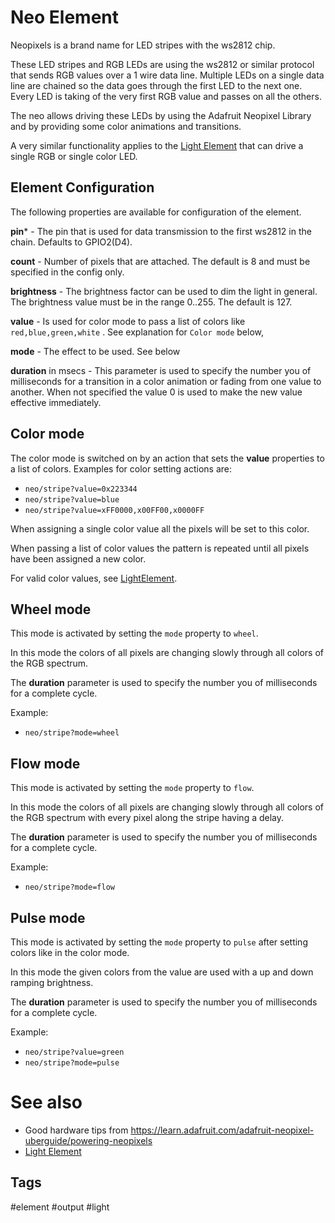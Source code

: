 # Neo Element

Neopixels is a brand name for LED stripes with the ws2812 chip.

These LED stripes and RGB LEDs are using the ws2812 or similar protocol that sends RGB values over a 1 wire data line. Multiple LEDs on a single data line are chained so the data goes through the first LED to the next one. Every LED is taking of the very first RGB value and passes on all the others.

The neo allows driving these LEDs by using the Adafruit Neopixel Library and by providing some color animations and transitions.

A very similar functionality applies to the [Light Element](/elements/light.md) that can drive a single RGB or single color LED.

<!--
If you require more complex light situations and light animations 
Consider using the [DMX Element](dmx.md) to get light input actions using the DMX Artnet protocol that is supported by light mixers and consoles for stage and installation purpose.
https://www.bastelgarage.ch/esp-01-ws2812-sk6812-steuerplatine
-->


## Element Configuration

The following properties are available for configuration of the element.

<object data="/element.svg?neo" type="image/svg+xml"></object>

**pin**\* - The pin that is used for data transmission to the first ws2812 in the chain. Defaults to GPIO2(D4).

**count** - Number of pixels that are attached. The default is 8 and must be specified in the config only.

**brightness** - The brightness factor can be used to dim the light in general. The brightness value must be in the range 0..255. The default is 127.

**value** - Is used for color mode to pass a list of colors like `red,blue,green,white` . See explanation for `Color mode` below, 

**mode** - The effect to be used. See below

**duration** in msecs - This parameter is used to specify the number you of milliseconds for a transition in a color animation
or fading from one value to another. When not specified the value 0 is used to make the new value effective immediately.




## Color mode

The color mode is switched on by an action that sets the **value** properties to a list of colors.
Examples for color setting actions are:

* `neo/stripe?value=0x223344`
* `neo/stripe?value=blue`
* `neo/stripe?value=xFF0000,x00FF00,x0000FF`

When assigning a single color value all the pixels will be set to this color.

When passing a list of color values the pattern is repeated until all pixels have been assigned a new color.

For valid color values, see [LightElement](/elements/light.md).


## Wheel mode

This mode is activated by setting the `mode` property to `wheel`.

In this mode the colors of all pixels are changing slowly through all colors of the RGB spectrum.

The **duration** parameter is used to specify the number you of milliseconds for a complete cycle.

Example:

* `neo/stripe?mode=wheel`


## Flow mode

This mode is activated by setting the `mode` property to `flow`.

In this mode the colors of all pixels are changing slowly through all colors of the RGB spectrum with every pixel along the stripe having a delay.

The **duration** parameter is used to specify the number you of milliseconds for a complete cycle.

Example:

* `neo/stripe?mode=flow`


## Pulse mode

This mode is activated by setting the `mode` property to `pulse` after setting colors like in the color mode.

In this mode the given colors from the value are used with a up and down ramping brightness.

The **duration** parameter is used to specify the number you of milliseconds for a complete cycle.

Example:

* `neo/stripe?value=green`
* `neo/stripe?mode=pulse`


# See also

* Good hardware tips from <https://learn.adafruit.com/adafruit-neopixel-uberguide/powering-neopixels>
* [Light Element](/elements/light.md)


## Tags
#element #output #light
